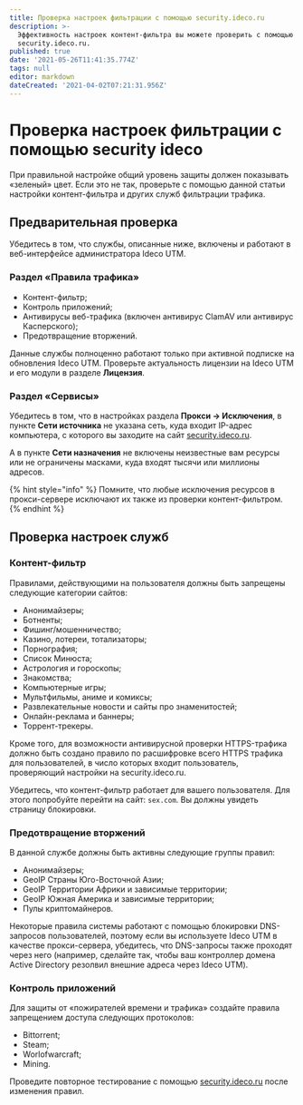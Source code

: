 ```yaml
---
title: Проверка настроек фильтрации с помощью security.ideco.ru
description: >-
  Эффективность настроек контент-фильтра вы можете проверить с помощью сервиса
  security.ideco.ru.
published: true
date: '2021-05-26T11:41:35.774Z'
tags: null
editor: markdown
dateCreated: '2021-04-02T07:21:31.956Z'
---
```


# Проверка настроек фильтрации с помощью security ideco

При правильной настройке общий уровень защиты должен показывать «зеленый» цвет. Если это не так, проверьте с помощью данной статьи настройки контент-фильтра и других служб фильтрации трафика.

## Предварительная проверка

Убедитесь в том, что службы, описанные ниже, включены и работают в веб-интерфейсе администратора Ideco UTM.

### Раздел «Правила трафика»

* Контент-фильтр;
* Контроль приложений;
* Антивирусы веб-трафика \(включен антивирус ClamAV или антивирус Касперского\);
* Предотвращение вторжений.

Данные службы полноценно работают только при активной подписке на обновления Ideco UTM. Проверьте актуальность лицензии на Ideco UTM и его модули в разделе **Лицензия**.

### Раздел «Сервисы»

Убедитесь в том, что в настройках раздела **Прокси -&gt; Исключения**, в пункте **Сети источника** не указана сеть, куда входит IP-адрес компьютера, с которого вы заходите на сайт [security.ideco.ru](https://security.ideco.ru/).

А в пункте **Сети назначения** не включены неизвестные вам ресурсы или не ограничены масками, куда входят тысячи или миллионы адресов.

{% hint style="info" %}
Помните, что любые исключения ресурсов в прокси-сервере исключают их также из проверки контент-фильтром.
{% endhint %}

## Проверка настроек служб

### Контент-фильтр

Правилами, действующими на пользователя должны быть запрещены следующие категории сайтов:

* Анонимайзеры;
* Ботненты;
* Фишинг/мошенничество;
* Казино, лотереи, тотализаторы;
* Порнография;
* Список Минюста;
* Астрология и гороскопы;
* Знакомства;
* Компьютерные игры;
* Мультфильмы, аниме и комиксы;
* Развлекательные новости и сайты про знаменитостей;
* Онлайн-реклама и баннеры;
* Торрент-трекеры.

Кроме того, для возможности антивирусной проверки HTTPS-трафика должно быть создано правило по расшифровке всего HTTPS трафика для пользователей, в число которых входит пользователь, проверяющий настройки на security.ideco.ru.

Убедитесь, что контент-фильтр работает для вашего пользователя. Для этого попробуйте перейти на сайт: `sex.com`. Вы должны увидеть страницу блокировки.

### Предотвращение вторжений

В данной службе должны быть активны следующие группы правил:

* Анонимайзеры;
* GeoIP Страны Юго-Восточной Азии;
* GeoIP Территории Африки и зависимые территории;
* GeoIP Южная Америка и зависимые территории;
* Пулы криптомайнеров.

Некоторые правила системы работают с помощью блокировки DNS-запросов пользователей, поэтому если вы используете Ideco UTM в качестве прокси-сервера, убедитесь, что DNS-запросы также проходят через него \(например, сделайте так, чтобы ваш контроллер домена Active Directory резолвил внешние адреса через Ideco UTM\).

### Контроль приложений

Для защиты от «пожирателей времени и трафика» создайте правила запрещением доступа следующих протоколов:

* Bittorrent;
* Steam;
* Worlofwarcraft;
* Mining.

Проведите повторное тестирование с помощью [security.ideco.ru](https://security.ideco.ru/) после изменения правил.

